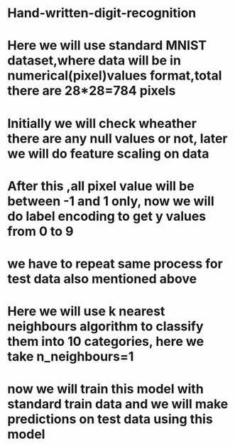 # Hand-written-digit-recognition
# Here we will use standard MNIST dataset,where data will be in numerical(pixel)values format,total there are 28*28=784 pixels
# Initially we will check wheather there are any null values or not, later we will do  feature scaling on data
# After this ,all pixel value will be between -1 and 1 only, now we will do label encoding to get y values from 0 to 9
# we have to repeat same process for test data also mentioned above
# Here we will use k nearest neighbours algorithm to classify them into 10 categories, here we take n_neighbours=1 
# now we will train this model with standard train data and we will make predictions on test data using this model
